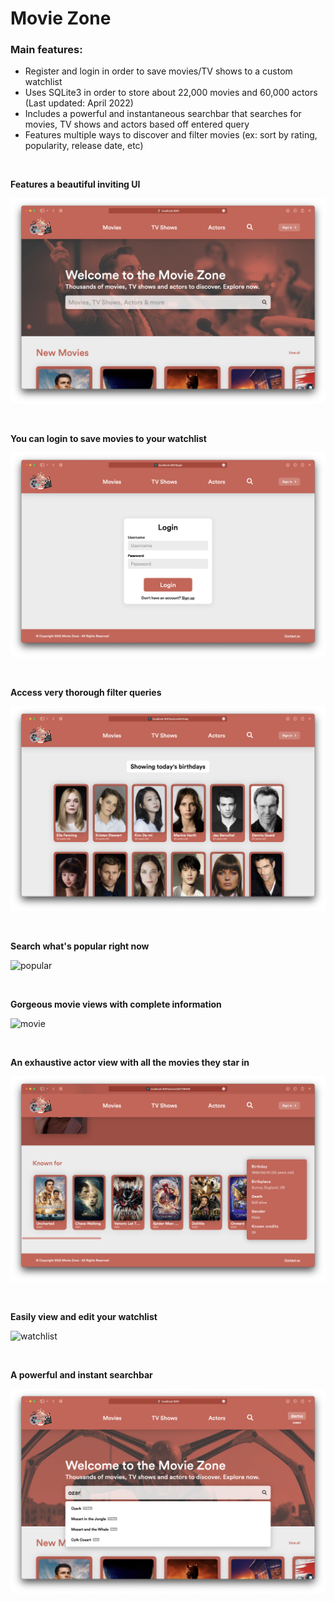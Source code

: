 # Movie Zone

### Main features:

- Register and login in order to save movies/TV shows to a custom watchlist
- Uses SQLite3 in order to store about 22,000 movies and 60,000 actors (Last updated: April 2022)
- Includes a powerful and instantaneous searchbar that searches for movies, TV shows and actors based off entered query
- Features multiple ways to discover and filter movies (ex: sort by rating, popularity, release date, etc)

<br />

**Features a beautiful inviting UI**

![home](https://github.com/TahaInc/movie-zone/blob/master/images/screenshot_1.png)

<br />

**You can login to save movies to your watchlist**

![login](https://github.com/TahaInc/movie-zone/blob/master/images/screenshot_2.png)

<br />

**Access very thorough filter queries**

![birthday](https://github.com/TahaInc/movie-zone/blob/master/images/screenshot_3.png)

<br />

**Search what's popular right now**

![popular](https://github.com/TahaInc/movie-zone/blob/master/images/screenshot_4.png)

<br />

**Gorgeous movie views with complete information**

![movie](https://github.com/TahaInc/movie-zone/blob/master/images/screenshot_5.png)

<br />

**An exhaustive actor view with all the movies they star in**

![actor](https://github.com/TahaInc/movie-zone/blob/master/images/screenshot_6.png)

<br />

**Easily view and edit your watchlist**

![watchlist](https://github.com/TahaInc/movie-zone/blob/master/images/screenshot_7.png)

<br />

**A powerful and instant searchbar**

![search](https://github.com/TahaInc/movie-zone/blob/master/images/screenshot_8.png)

<br />

